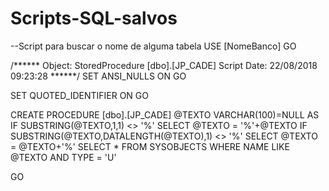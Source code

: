 # Scripts-SQL-salvos
--Script para buscar o nome de alguma tabela
USE [NomeBanco]
GO

/****** Object:  StoredProcedure [dbo].[JP_CADE]    Script Date: 22/08/2018 09:23:28 ******/
SET ANSI_NULLS ON
GO

SET QUOTED_IDENTIFIER ON
GO


CREATE PROCEDURE [dbo].[JP_CADE] @TEXTO VARCHAR(100)=NULL AS
	IF SUBSTRING(@TEXTO,1,1) <> '%'
		SELECT @TEXTO = '%'+@TEXTO
	IF SUBSTRING(@TEXTO,DATALENGTH(@TEXTO),1) <> '%'
		SELECT @TEXTO = @TEXTO+'%'
	SELECT * FROM SYSOBJECTS WHERE NAME LIKE @TEXTO AND TYPE = 'U'

GO

